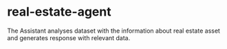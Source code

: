 # real-estate-agent
The Assistant analyses dataset with the information about real estate asset and generates response with relevant data.
